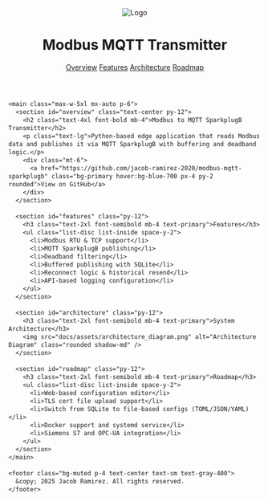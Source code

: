 <!DOCTYPE html>
<html lang="en">
  <head>
    <meta charset="UTF-8" />
    <meta name="viewport" content="width=device-width, initial-scale=1.0" />
    <title>Modbus to MQTT SparkplugB</title>
    <link rel="icon" href="favicon.ico" type="image/x-icon">
    <script src="https://cdn.tailwindcss.com"></script>
    <script>
      tailwind.config = {
        theme: {
          extend: {
            colors: {
              primary: '#01A2D9',
              accent: '#32FF00',
              dark: '#121212',
              muted: '#1E1E1E',
            }
          }
        }
      }
    </script>
  </head>
  <body class="bg-dark text-white font-sans">
    <header class="p-6 bg-muted shadow-md">
      <div class="max-w-5xl mx-auto flex justify-between items-center">
        <div class="flex items-center space-x-4">
          <img src="assets/logo-placeholder.png" alt="Logo" class="h-10 w-10 rounded-full" />
          <h1 class="text-2xl font-bold">Modbus MQTT Transmitter</h1>
        </div>
        <nav class="space-x-6">
          <a href="#overview" class="hover:underline">Overview</a>
          <a href="#features" class="hover:underline">Features</a>
          <a href="#architecture" class="hover:underline">Architecture</a>
          <a href="#roadmap" class="hover:underline">Roadmap</a>
        </nav>
      </div>
    </header>

    <main class="max-w-5xl mx-auto p-6">
      <section id="overview" class="text-center py-12">
        <h2 class="text-4xl font-bold mb-4">Modbus to MQTT SparkplugB Transmitter</h2>
        <p class="text-lg">Python-based edge application that reads Modbus data and publishes it via MQTT SparkplugB with buffering and deadband logic.</p>
        <div class="mt-6">
          <a href="https://github.com/jacob-ramirez-2020/modbus-mqtt-sparkplugb" class="bg-primary hover:bg-blue-700 px-4 py-2 rounded">View on GitHub</a>
        </div>
      </section>

      <section id="features" class="py-12">
        <h3 class="text-2xl font-semibold mb-4 text-primary">Features</h3>
        <ul class="list-disc list-inside space-y-2">
          <li>Modbus RTU & TCP support</li>
          <li>MQTT SparkplugB publishing</li>
          <li>Deadband filtering</li>
          <li>Buffered publishing with SQLite</li>
          <li>Reconnect logic & historical resend</li>
          <li>API-based logging configuration</li>
        </ul>
      </section>

      <section id="architecture" class="py-12">
        <h3 class="text-2xl font-semibold mb-4 text-primary">System Architecture</h3>
        <img src="docs/assets/architecture_diagram.png" alt="Architecture Diagram" class="rounded shadow-md" />
      </section>

      <section id="roadmap" class="py-12">
        <h3 class="text-2xl font-semibold mb-4 text-primary">Roadmap</h3>
        <ul class="list-disc list-inside space-y-2">
          <li>Web-based configuration editor</li>
          <li>TLS cert file upload support</li>
          <li>Switch from SQLite to file-based configs (TOML/JSON/YAML)</li>
          <li>Docker support and systemd service</li>
          <li>Siemens S7 and OPC-UA integration</li>
        </ul>
      </section>
    </main>

    <footer class="bg-muted p-4 text-center text-sm text-gray-400">
      &copy; 2025 Jacob Ramirez. All rights reserved.
    </footer>
  </body>
</html>
